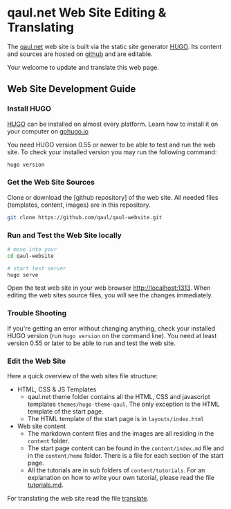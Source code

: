 # qaul.net Web Site Editing & Translating

The [qaul.net] web site is built via the static site generator [HUGO]. Its content and sources are hosted on [github] and are editable.

Your welcome to update and translate this web page.

## Web Site Development Guide

### Install HUGO

[HUGO] can be installed on almost every platform.
Learn how to install it on your computer on [gohugo.io](https://gohugo.io/getting-started/installing#quick-install)

You need HUGO version 0.55 or newer to be able to test and run the web site.
To check your installed version you may run the following command:

```bash
hugo version
```

### Get the Web Site Sources

Clone or download the [github repository] of the web site. All needed files (templates, content, images) are in this repository.

```sh
git clone https://github.com/qaul/qaul-website.git
```

### Run and Test the Web Site locally

```sh
# move into your 
cd qaul-website

# start test server
hugo serve
```

Open the test web site in your web browser [http://localhost:1313](http://localhost:1313). When editing the web sites source files, you will see the changes immediately.

### Trouble Shooting

If you're getting an error without changing anything, check your installed HUGO version (run `hugo version` on the command line). You need at least version 0.55 or later to be able to run and test the web site.

### Edit the Web Site

Here a quick overview of the web sites file structure:

* HTML, CSS & JS Templates
  * qaul.net theme folder contains all the HTML, CSS and javascript templates `themes/hugo-theme-qaul`.
    The only exception is the HTML template of the start page.
  * The HTML template of the start page is in `layouts/index.html`
* Web site content
  * The markdown content files and the images are all residing in the `content` folder.
  * The start page content can be found in the `content/index.md` file and in the `content/home` folder.
    There is a file for each section of the start page.
  * All the tutorials are in sub folders of `content/tutorials`.
    For an explanation on how to write your own tutorial, please read the file [tutorials.md](tutorials.md).

For translating the web site read the file [translate](translate.md).

[qaul.net]: https://qaul.net
[HUGO]: https://gohugo.io/
[github]: https://github.com/qaul/qaul-website

